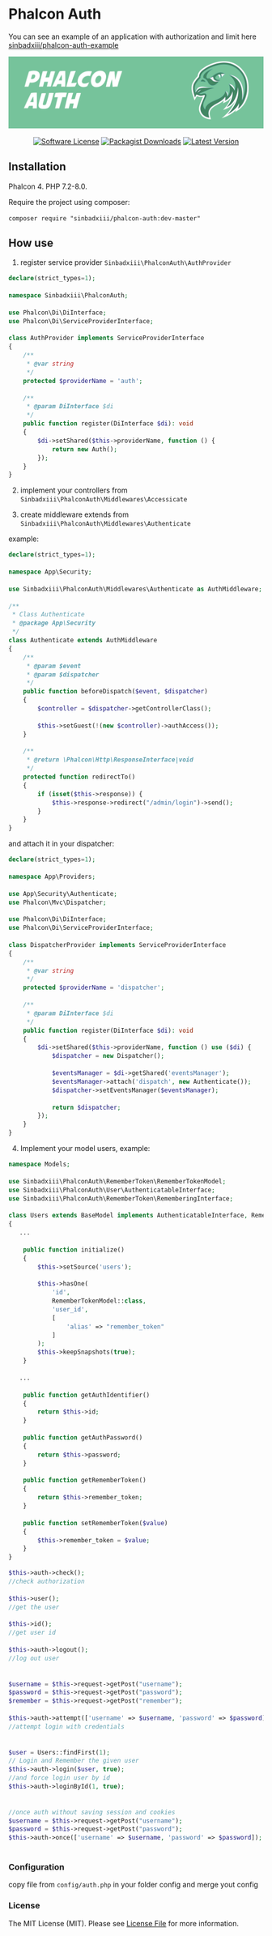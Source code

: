 # Phalcon Auth



You can see an example of an application with authorization and limit here [sinbadxiii/phalcon-auth-example](https://github.com/sinbadxiii/phalcon-auth-example)

![Banner](https://github.com/sinbadxiii/images/blob/master/phalcon-auth/phalcon-auth-logo.png?raw=true)

<p align="center">
<a href="LICENSE"><img src="https://img.shields.io/badge/license-MIT-brightgreen?style=flat-square" alt="Software License"></img></a>
<a href="https://packagist.org/packages/sinbadxiii/phalcon-auth"><img src="https://img.shields.io/packagist/dt/sinbadxiii/phalcon-auth?style=flat-square" alt="Packagist Downloads"></img></a>
<a href="https://github.com/sinbadxiii/phalcon-auth/releases"><img src="https://img.shields.io/github/release/sinbadxiii/phalcon-auth?style=flat-square" alt="Latest Version"></img></a>
</p>


## Installation

Phalcon 4. PHP 7.2-8.0.

Require the project using composer:

`composer require "sinbadxiii/phalcon-auth:dev-master"`


## How use

1. register service provider `Sinbadxiii\PhalconAuth\AuthProvider`

```php
declare(strict_types=1);

namespace Sinbadxiii\PhalconAuth;

use Phalcon\Di\DiInterface;
use Phalcon\Di\ServiceProviderInterface;

class AuthProvider implements ServiceProviderInterface
{
    /**
     * @var string
     */
    protected $providerName = 'auth';

    /**
     * @param DiInterface $di
     */
    public function register(DiInterface $di): void
    {
        $di->setShared($this->providerName, function () {
            return new Auth();
        });
    }
}
```

2. implement your controllers from `Sinbadxiii\PhalconAuth\Middlewares\Accessicate`

3. create middleware extends from `Sinbadxiii\PhalconAuth\Middlewares\Authenticate`

example:

```php
declare(strict_types=1);

namespace App\Security;

use Sinbadxiii\PhalconAuth\Middlewares\Authenticate as AuthMiddleware;

/**
 * Class Authenticate
 * @package App\Security
 */
class Authenticate extends AuthMiddleware
{
    /**
     * @param $event
     * @param $dispatcher
     */
    public function beforeDispatch($event, $dispatcher)
    {
        $controller = $dispatcher->getControllerClass();

        $this->setGuest(!(new $controller)->authAccess());
    }

    /**
     * @return \Phalcon\Http\ResponseInterface|void
     */
    protected function redirectTo()
    {
        if (isset($this->response)) {
            $this->response->redirect("/admin/login")->send();
        }
    }
}
```

and attach it in your dispatcher:

```php
declare(strict_types=1);

namespace App\Providers;

use App\Security\Authenticate;
use Phalcon\Mvc\Dispatcher;

use Phalcon\Di\DiInterface;
use Phalcon\Di\ServiceProviderInterface;

class DispatcherProvider implements ServiceProviderInterface
{
    /**
     * @var string
     */
    protected $providerName = 'dispatcher';

    /**
     * @param DiInterface $di
     */
    public function register(DiInterface $di): void
    {
        $di->setShared($this->providerName, function () use ($di) {
            $dispatcher = new Dispatcher();

            $eventsManager = $di->getShared('eventsManager');
            $eventsManager->attach('dispatch', new Authenticate());
            $dispatcher->setEventsManager($eventsManager);

            return $dispatcher;
        });
    }
}
```

4. Implement your model users, example:

```php 
namespace Models;

use Sinbadxiii\PhalconAuth\RememberToken\RememberTokenModel;
use Sinbadxiii\PhalconAuth\User\AuthenticatableInterface;
use Sinbadxiii\PhalconAuth\RememberToken\RememberingInterface;

class Users extends BaseModel implements AuthenticatableInterface, RememberingInterface
{
   ...
   
    public function initialize()
    {
        $this->setSource('users');

        $this->hasOne(
            'id',
            RememberTokenModel::class,
            'user_id',
            [
                'alias' => "remember_token"
            ]
        );
        $this->keepSnapshots(true);
    }
    
   ...

    public function getAuthIdentifier()
    {
        return $this->id;
    }

    public function getAuthPassword()
    {
        return $this->password;
    }

    public function getRememberToken()
    {
        return $this->remember_token;
    }

    public function setRememberToken($value)
    {
        $this->remember_token = $value;
    }
}

```

```php
$this->auth->check(); 
//check authorization

$this->user();
//get the user

$this->id();
//get user id

$this->auth->logout();
//log out user


$username = $this->request->getPost("username");
$password = $this->request->getPost("password");
$remember = $this->request->getPost("remember");

$this->auth->attempt(['username' => $username, 'password' => $password], $remember);
//attempt login with credentials


$user = Users::findFirst(1);
// Login and Remember the given user
$this->auth->login($user, true);
//and force login user by id 
$this->auth->loginById(1, true);


//once auth without saving session and cookies
$username = $this->request->getPost("username");
$password = $this->request->getPost("password");
$this->auth->once(['username' => $username, 'password' => $password]);



```

### Configuration

copy file from `config/auth.php` in your folder config and merge yout config


### License
The MIT License (MIT). Please see [License File](https://github.com/sinbadxiii/phalcon-auth/blob/master/LICENSE) for more information.